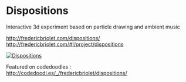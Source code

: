 # Dispositions
Interactive 3d experiment based on particle drawing and ambient music

http://fredericbriolet.com/dispositions/
http://fredericbriolet.com/#!/project/dispositions

[![Dispositions](http://fredericbriolet.com/assets/img/dispositions/dispositions1.jpg)](http://fredericbriolet.com/dispositions/)

Featured on codedoodles : http://codedoodl.es/_/fredericbriolet/dispositions/
